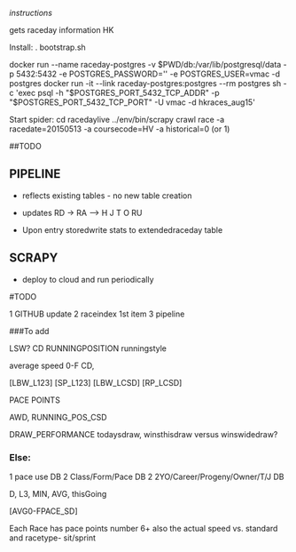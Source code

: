 
_instructions_

gets raceday information HK

Install: . bootstrap.sh

docker run --name raceday-postgres -v $PWD/db:/var/lib/postgresql/data -p 5432:5432 -e POSTGRES_PASSWORD='' -e POSTGRES_USER=vmac -d postgres
docker run -it --link raceday-postgres:postgres --rm postgres sh -c 'exec psql -h "$POSTGRES_PORT_5432_TCP_ADDR" -p "$POSTGRES_PORT_5432_TCP_PORT" -U vmac -d hkraces_aug15'

Start spider: cd racedaylive ../env/bin/scrapy crawl race -a racedate=20150513 -a coursecode=HV -a historical=0 (or 1)


##TODO

## PIPELINE
* reflects existing tables - no new table creation
* updates RD -> RA --> H J T O RU

* Upon entry storedwrite stats to extendedraceday table

## SCRAPY 
* deploy to cloud and run periodically


#TODO

1 GITHUB update
2 raceindex 1st item
3 pipeline 


###To add

LSW?
CD RUNNINGPOSITION runningstyle

average speed 0-F CD,

[LBW_L123]
[SP_L123]
[LBW_LCSD]
[RP_LCSD]

PACE POINTS


AWD,
RUNNING_POS_CSD  

DRAW_PERFORMANCE
todaysdraw, winsthisdraw versus winswidedraw? 


### Else:

1 pace use DB
2 Class/Form/Pace DB
2 2YO/Career/Progeny/Owner/T/J DB

D, L3, MIN, AVG, thisGoing

[AVG0-FPACE_SD]


Each Race has pace points number 6+ also the actual speed vs. standard and racetype- sit/sprint  